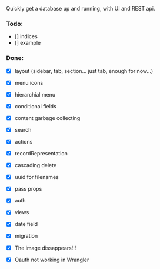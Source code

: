 Quickly get a database up and running, with UI and REST api.

### Todo:

- [] indices
- [] example

### Done:
- [x] layout (sidebar, tab, section... just tab, enough for now...)
- [x] menu icons
- [x] hierarchial menu
- [x] conditional fields
- [x] content garbage collecting
- [x] search
- [x] actions
- [x] recordRepresentation
- [x] cascading delete
- [x] uuid for filenames
- [x] pass props
- [x] auth
- [x] views
- [x] date field
- [x] migration
- [x] The image dissappears!!!
- [x] Oauth not working in Wrangler

